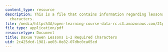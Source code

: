 ```yaml
---
content_type: resource
description: This is a file that contains information regarding lessons 1-2 required
  characters.
file: /media/https%3A/open-learning-course-data-rc.s3.amazonaws.com/21g-107-chinese-i-streamlined-fall-2014/2c425dcd1981ae030e8207dbc0ca05cd_MIT21G_107F14_L1and2Req.pdf
file_type: application/pdf
resourcetype: Document
title: Daxue Yuwen Lessons 1-2 Required Characters
uid: 2c425dcd-1981-ae03-0e82-07dbc0ca05cd
---
```

